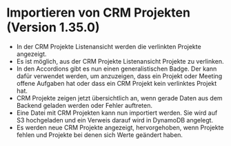 # Importieren von CRM Projekten (Version 1.35.0)

- In der CRM Projekte Listenansicht werden die verlinkten Projekte angezeigt.
- Es ist möglich, aus der CRM Projekte Listenansicht Projekte zu verlinken.
- In den Accordions gibt es nun einen generalistischen Badge. Der kann dafür verwendet werden, um anzuzeigen, dass ein Projekt oder Meeting offene Aufgaben hat oder dass ein CRM Projekt kein verlinktes Projekt hat.
- CRM Projekte zeigen jetzt übersichtlich an, wenn gerade Daten aus dem Backend geladen werden oder Fehler auftreten.
- Eine Datei mit CRM Projekten kann nun importiert werden. Sie wird auf S3 hochgeladen und ein Verweis darauf wird in DynamoDB angelegt.
- Es werden neue CRM Projekte angezeigt, hervorgehoben, wenn Projekte fehlen und Projekte bei denen sich Werte geändert haben.
